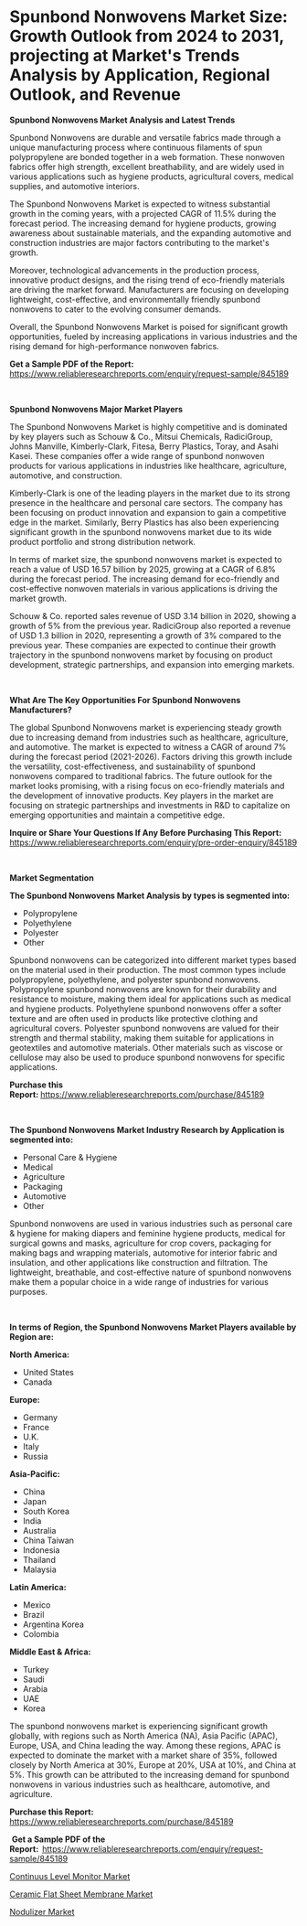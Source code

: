 <p><h1>Spunbond Nonwovens Market Size: Growth Outlook from 2024 to 2031, projecting at Market's Trends Analysis by Application, Regional Outlook, and Revenue</h1></p><p><strong>Spunbond Nonwovens Market Analysis and Latest Trends</strong></p>
<p><p>Spunbond Nonwovens are durable and versatile fabrics made through a unique manufacturing process where continuous filaments of spun polypropylene are bonded together in a web formation. These nonwoven fabrics offer high strength, excellent breathability, and are widely used in various applications such as hygiene products, agricultural covers, medical supplies, and automotive interiors.</p><p>The Spunbond Nonwovens Market is expected to witness substantial growth in the coming years, with a projected CAGR of 11.5% during the forecast period. The increasing demand for hygiene products, growing awareness about sustainable materials, and the expanding automotive and construction industries are major factors contributing to the market's growth.</p><p>Moreover, technological advancements in the production process, innovative product designs, and the rising trend of eco-friendly materials are driving the market forward. Manufacturers are focusing on developing lightweight, cost-effective, and environmentally friendly spunbond nonwovens to cater to the evolving consumer demands.</p><p>Overall, the Spunbond Nonwovens Market is poised for significant growth opportunities, fueled by increasing applications in various industries and the rising demand for high-performance nonwoven fabrics.</p></p>
<p><strong>Get a Sample PDF of the Report:&nbsp;</strong> <a href="https://www.reliableresearchreports.com/enquiry/request-sample/845189">https://www.reliableresearchreports.com/enquiry/request-sample/845189</a></p>
<p>&nbsp;</p>
<p><strong>Spunbond Nonwovens Major Market Players</strong></p>
<p><p>The Spunbond Nonwovens Market is highly competitive and is dominated by key players such as Schouw & Co., Mitsui Chemicals, RadiciGroup, Johns Manville, Kimberly-Clark, Fitesa, Berry Plastics, Toray, and Asahi Kasei. These companies offer a wide range of spunbond nonwoven products for various applications in industries like healthcare, agriculture, automotive, and construction.</p><p>Kimberly-Clark is one of the leading players in the market due to its strong presence in the healthcare and personal care sectors. The company has been focusing on product innovation and expansion to gain a competitive edge in the market. Similarly, Berry Plastics has also been experiencing significant growth in the spunbond nonwovens market due to its wide product portfolio and strong distribution network.</p><p>In terms of market size, the spunbond nonwovens market is expected to reach a value of USD 16.57 billion by 2025, growing at a CAGR of 6.8% during the forecast period. The increasing demand for eco-friendly and cost-effective nonwoven materials in various applications is driving the market growth.</p><p>Schouw & Co. reported sales revenue of USD 3.14 billion in 2020, showing a growth of 5% from the previous year. RadiciGroup also reported a revenue of USD 1.3 billion in 2020, representing a growth of 3% compared to the previous year. These companies are expected to continue their growth trajectory in the spunbond nonwovens market by focusing on product development, strategic partnerships, and expansion into emerging markets.</p></p>
<p>&nbsp;</p>
<p><strong>What Are The Key Opportunities For Spunbond Nonwovens Manufacturers?</strong></p>
<p><p>The global Spunbond Nonwovens market is experiencing steady growth due to increasing demand from industries such as healthcare, agriculture, and automotive. The market is expected to witness a CAGR of around 7% during the forecast period (2021-2026). Factors driving this growth include the versatility, cost-effectiveness, and sustainability of spunbond nonwovens compared to traditional fabrics. The future outlook for the market looks promising, with a rising focus on eco-friendly materials and the development of innovative products. Key players in the market are focusing on strategic partnerships and investments in R&D to capitalize on emerging opportunities and maintain a competitive edge.</p></p>
<p><strong>Inquire or Share Your Questions If Any Before Purchasing This Report:</strong> <a href="https://www.reliableresearchreports.com/enquiry/pre-order-enquiry/845189">https://www.reliableresearchreports.com/enquiry/pre-order-enquiry/845189</a></p>
<p>&nbsp;</p>
<p><strong>Market Segmentation</strong></p>
<p><strong>The Spunbond Nonwovens Market Analysis by types is segmented into:</strong></p>
<p><ul><li>Polypropylene</li><li>Polyethylene</li><li>Polyester</li><li>Other</li></ul></p>
<p><p>Spunbond nonwovens can be categorized into different market types based on the material used in their production. The most common types include polypropylene, polyethylene, and polyester spunbond nonwovens. Polypropylene spunbond nonwovens are known for their durability and resistance to moisture, making them ideal for applications such as medical and hygiene products. Polyethylene spunbond nonwovens offer a softer texture and are often used in products like protective clothing and agricultural covers. Polyester spunbond nonwovens are valued for their strength and thermal stability, making them suitable for applications in geotextiles and automotive materials. Other materials such as viscose or cellulose may also be used to produce spunbond nonwovens for specific applications.</p></p>
<p><strong>Purchase this Report:&nbsp;</strong><a href="https://www.reliableresearchreports.com/purchase/845189">https://www.reliableresearchreports.com/purchase/845189</a></p>
<p>&nbsp;</p>
<p><strong>The Spunbond Nonwovens Market Industry Research by Application is segmented into:</strong></p>
<p><ul><li>Personal Care & Hygiene</li><li>Medical</li><li>Agriculture</li><li>Packaging</li><li>Automotive</li><li>Other</li></ul></p>
<p><p>Spunbond nonwovens are used in various industries such as personal care & hygiene for making diapers and feminine hygiene products, medical for surgical gowns and masks, agriculture for crop covers, packaging for making bags and wrapping materials, automotive for interior fabric and insulation, and other applications like construction and filtration. The lightweight, breathable, and cost-effective nature of spunbond nonwovens make them a popular choice in a wide range of industries for various purposes.</p></p>
<p>&nbsp;</p>
<p><strong>In terms of Region, the Spunbond Nonwovens Market Players available by Region are:</strong></p>
<p>
    <p> <strong> North America: </strong>
        <ul>
            <li>United States</li>
            <li>Canada</li>
        </ul>
        </p> 
    <p> <strong> Europe: </strong>
        <ul>
            <li>Germany</li>
            <li>France</li>
            <li>U.K.</li>
            <li>Italy</li>
            <li>Russia</li>
        </ul>
        </p> 
    <p> <strong> Asia-Pacific: </strong>
        <ul>
            <li>China</li>
            <li>Japan</li>
            <li>South Korea</li>
            <li>India</li>
            <li>Australia</li>
            <li>China Taiwan</li>
            <li>Indonesia</li>
            <li>Thailand</li>
            <li>Malaysia</li>
        </ul>
        </p> 
    <p> <strong> Latin America: </strong>
        <ul>
            <li>Mexico</li>
            <li>Brazil</li>
            <li>Argentina Korea</li>
            <li>Colombia</li>
        </ul>
        </p> 
    <p> <strong> Middle East & Africa: </strong>
        <ul>
            <li>Turkey</li>
            <li>Saudi</li>
            <li>Arabia</li>
            <li>UAE</li>
            <li>Korea</li>
        </ul>
    </p>
    </p>
<p><p>The spunbond nonwovens market is experiencing significant growth globally, with regions such as North America (NA), Asia Pacific (APAC), Europe, USA, and China leading the way. Among these regions, APAC is expected to dominate the market with a market share of 35%, followed closely by North America at 30%, Europe at 20%, USA at 10%, and China at 5%. This growth can be attributed to the increasing demand for spunbond nonwovens in various industries such as healthcare, automotive, and agriculture.</p></p>
<p><strong>Purchase this Report: </strong><a href="https://www.reliableresearchreports.com/purchase/845189">https://www.reliableresearchreports.com/purchase/845189</a></p>
<p>&nbsp;<strong>Get a Sample PDF of the Report:&nbsp;&nbsp;</strong><a href="https://www.reliableresearchreports.com/enquiry/request-sample/845189">https://www.reliableresearchreports.com/enquiry/request-sample/845189</a></p>
<p><strong></strong></p>
<p><p><a href="https://view.publitas.com/reportprime-1/decoding-the-continuus-level-monitor-market-a-deep-dive-into-the-latest-market-trends-market-segmentation-and-competitive-analysis/">Continuus Level Monitor Market</a></p><p><a href="https://github.com/Alonsoolds3wq1d81czn8rbol/Market-Research-Report-List-1/blob/main/ceramic-flat-sheet-membrane-market.md">Ceramic Flat Sheet Membrane Market</a></p><p><a href="https://github.com/yemakinde/Market-Research-Report-List-1/blob/main/nodulizer-market.md">Nodulizer Market</a></p></p>